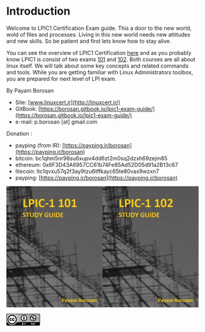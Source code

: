 # Introduction

Welcome to LPIC1 Certification Exam guide. This a door to the new world, wold of files and processes. Living in this new world needs new attitudes and new skills. So be patient and first lets know how to stay alive.

You can see the overview of LPIC1 Certification [here](http://www.lpi.org/our-certifications/lpic-1-overview) and as you probably know LPIC1 is consist of two exams [101](http://www.lpi.org/our-certifications/exam-101-objectives) and [102](http://www.lpi.org/our-certifications/exam-102-objectives). Both courses are all about linux itself. We will talk about some key concepts and related commands and tools. While you are getting familiar with Linux Administrators toolbox, you are prepared for next level of LPI exam.

By Payam Borosan

* Site: [www.linuxcert.ir](http://linuxcert.ir/)
* GitBook: [https://borosan.gitbook.io/lpic1-exam-guide/](https://borosan.gitbook.io/lpic1-exam-guide/)
* e-mail: p.borosan \[at\] gmail.com

Donation :

* payping \(from IR\): [https://payping.ir/borosan](https://payping.ir/borosan)
* bitcoin: bc1qhm5nr98su6xupv4dd6zt2m0sq2dzxh69zejm85
* ethereum: 0x6F3D43A6957CC61b74Fe85Ad52D05d91a2B13c67
* litecoin: ltc1qvxu57q2f3ay9tzu6tffkayc65te80vax9wzxn7
* payping: [https://payping.ir/borosan](https://payping.ir/borosan)

![](.gitbook/assets/lpic1-101-and-102.jpg)

![](.gitbook/assets/cc-by-nc-icon-88x31.png)

